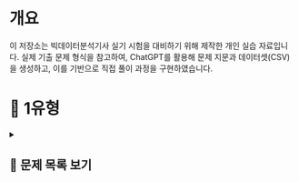 # 개요
이 저장소는 빅데이터분석기사 실기 시험을 대비하기 위해 제작한 개인 실습 자료입니다.
실제 기출 문제 형식을 참고하여, ChatGPT를 활용해 문제 지문과 데이터셋(CSV)을 생성하고, 이를 기반으로 직접 풀이 과정을 구현하였습니다.


# 📝 1유형

<details>
<summary><h2>📌 문제 목록 보기</h2></summary>

<h3 style="font-weight:normal;">1. 각 연도별로 사망률이 가장 높은 질병명을 구하고,<br>
해당 질병들의 사망자수 평균을 소수점 첫번째 자리에서 반올림하여 구하시오.</h3>
<p><i>(사망률 = 사망자수 / 환자수)</i></p>

<details>
<summary>코드</summary>

df['사망률'] = df['사망자수'] / df['환자수']
<br>
target = df.groupby('연도')['사망률'].idxmax().values
<br>
answer = round(df[df.index.isin(target)]['사망자수'].mean())
<br>
answer

</details>


<br><br><br><br>


<h3 style="font-weight:normal;">2. 도시 거주자 중 60세 이상 남성의 평균 의료비를 구하시오.</h3>

<details>
<summary>코드</summary>
target = df[(df['거주지'] == '도시') & (df['성별'] == '남성') & (df['연령'] >= 60)]
<br>
answer = target['의료비'].mean()
<br>
answer
</details>


<br><br><br><br>


**3.** <h3 style="font-weight:normal;">
각 연도별로 매출 상위 2개 제품의 매출 합계를 구하시오.
</h3>

<details>
<summary>코드</summary>
</details>


**4.** <h3 style="font-weight:normal;">
누적 재고량이 처음으로 5000을 초과한 월을 구하시오.
</h3>

<details>
<summary>코드</summary>
</details>


**5.** <h3 style="font-weight:normal;">
부서별로 연도별 급여 인상률의 평균을 계산한 후,<br>
인상률의 편차(표준편차)가 가장 작은 부서를 구하시오.  
(즉, 가장 일관되게 인상률이 높은 부서를 찾는 문제)
</h3>
<p><i>- 인상률 = (이번 해 연봉 - 전년도 연봉) / 전년도 연봉<br>
- 첫 해(2018년)는 인상률 계산에서 제외</i></p>

<details>
<summary>코드</summary>
</details>


**6-1.** <h3 style="font-weight:normal;">
도시 거주자 중 60세 이상 여성의 방문횟수 평균을<br>
소수 둘째 자리까지 반올림하여 나타내시오.
</h3>

<details>
<summary>코드</summary>
</details>


**6-2.** <h3 style="font-weight:normal;">
각 연도별 질병 사망률을 계산하고,<br>
그중 사망률이 가장 높은 질병 이름을 연도, 질병, 사망률 형태로 출력하시오.
</h3>
<p><i>(사망률 = 사망자 수 / 전체 환자 수)</i></p>

<details>
<summary>코드</summary>
</details>


**7.** <h3 style="font-weight:normal;">
각 연도별로, 반품률이 가장 높은 상품명을 구하시오.
</h3>
<p><i>(반품률 = 반품된 건수 / 전체 리뷰 건수)</i></p>

<details>
<summary>코드</summary>
</details>


**8.** <h3 style="font-weight:normal;">
각 과목별로, 최근 4년간(2020~2023) 평균 성적이<br>
가장 높은 학교 이름을 과목, 학교 형태로 출력하시오.
</h3>

<details>
<summary>코드</summary>
</details>


**9.** <h3 style="font-weight:normal;">
각 연도별로 가장 많이 소비된 에너지원(전기/가스/수도)을 구하고,<br>
그 에너지원별로 해당 연도에서 발생한 총 요금의 합계를 구하시오.
</h3>
<p><i>- "사용량" 데이터 기준으로 가장 많이 소비된 에너지원 선정<br>
- 선정된 에너지원에 대해 → 해당 연도 "요금" 총합 구함<br>
- 연도별로 결과는 1개씩 출력 (예시: 연도 / 에너지원 / 총 요금)</i></p>

<details>
<summary>코드</summary>
</details>


**10.** <h3 style="font-weight:normal;">
각 고객ID별로 다음 규칙을 적용하여 월별 총 구매금액을 계산하고,<br>
그 중 2023년 총 구매금액이 상위 10%에 해당하는 고객들과 고객 수를 출력하시오.
</h3>
<p><i>(구매금액 결측 시: 같은 고객, 같은 카테고리의 연도별 평균으로 채움.<br>
평균도 없으면 전체 카테고리 평균으로 채움)</i></p>

<details>
<summary>코드</summary>
</details>


**11-1.** <h3 style="font-weight:normal;">
연령대(20대, 30대, 40대, 50대, ...)를 구분하는 연령대 컬럼을 만들고,<br>
각 연령대별로 콜레스테롤 평균을 계산하시오.
</h3>
<p><i>(콜레스테롤 결측치는 같은 지역 내 연령대 평균으로 채움.<br>
평균도 없으면 전체 평균으로 채움)<br>
최종 출력: 연령대, 평균 콜레스테롤</i></p>

<details>
<summary>코드</summary>
</details>


**11-2.** <h3 style="font-weight:normal;">
혈압, 혈당, 콜레스테롤 컬럼에 대해 표준화(z-score)를 적용하여<br>
새로운 컬럼을 추가하시오.
</h3>
<p><i>(혈당 결측치는 전체 평균으로 대체)<br>
표준화된 컬럼명: 혈압_zscore, 혈당_zscore, 콜레스테롤_zscore<br>
이후 혈압_zscore > 1.5 인 데이터의 수 출력</i></p>

<details>
<summary>코드</summary>
</details>


**12-1.** <h3 style="font-weight:normal;">
각 카테고리별, 성별로 평균 주문금액을 계산하시오.
</h3>
<p><i>(주문금액 결측치는 같은 그룹 평균으로 채움.<br>
평균도 없으면 전체 평균)<br>
최종 출력: 카테고리, 성별, 평균 주문금액</i></p>

<details>
<summary>코드</summary>
</details>


**12-2.** <h3 style="font-weight:normal;">
구매수량에 대해 최소-최대 정규화(min-max scaling)를 적용하여<br>
구매수량_scaled 컬럼을 추가하시오.
</h3>
<p><i>이후 구매수량_scaled ≥ 0.9 를 만족하는 데이터 개수 출력</i></p>

<details>
<summary>코드</summary>
</details>


**13-1.** <h3 style="font-weight:normal;">
각 고객ID별로 불만제기 경험 여부를 나타내는 파생 컬럼을 생성하시오.<br>
(한 번이라도 1이면 "Y", 아니면 "N")
</h3>
<p><i>이후 2023년에 불만제기 경험이 "Y"인 고객 수 출력</i></p>

<details>
<summary>코드</summary>
</details>


**13-2.** <h3 style="font-weight:normal;">
연령대(10대, 20대, 30대, 40대, 50대, 60대 이상) 컬럼을 생성하고,<br>
각 연령대별 주문수량 평균과 주문금액 평균을 구하시오.
</h3>
<p><i>최종 출력: 연령대, 평균 주문수량, 평균 주문금액</i></p>

<details>
<summary>코드</summary>
</details>


**14-1.** <h3 style="font-weight:normal;">
업무만족도가 결측인 직원은 부서 평균으로,<br>
부서 평균도 결측이면 전체 평균으로 채운다.
</h3>
<p><i>근속연수가 결측인 직원은 제거 후,<br>
업무만족도 Q1 이하 & 성과등급 A인 직원 수 출력</i></p>

<details>
<summary>코드</summary>
</details>


**14-2.** <h3 style="font-weight:normal;">
근속연수 ≥ 10년이고, 교육참여횟수가 전체 평균 이상인 직원들에 대해<br>
부서별 평균 연봉을 구하시오.
</h3>
<p><i>평균 연봉이 세 번째로 높은 부서의 값(정수) 출력</i></p>

<details>
<summary>코드</summary>
</details>


**14-3.** <h3 style="font-weight:normal;">
각 부서별로 업무만족도 기준 상위 20% 직원들의 평균 근속연수를 계산하시오.
</h3>
<p><i>(업무만족도·근속연수 결측 직원 제외)<br>
이후 가장 평균 근속연수가 높은 부서명 출력</i></p>

<details>
<summary>코드</summary>
</details>


**15-1.** <h3 style="font-weight:normal;">
각 제품군별로 연도·분기 기준 평균 반품률을 구하시오.<br>
(반품률 = 반품수량 / 판매수량)
</h3>
<p><i>최종 출력: 제품군, 연도, 분기, 평균 반품률</i></p>

<details>
<summary>코드</summary>
</details>


**15-2.** <h3 style="font-weight:normal;">
각 연도별로 지역·제품군 기준 매출액 총합을 계산하고,<br>
가장 매출이 높은 조합을 출력하시오.
</h3>
<p><i>최종 출력: 연도, 지역, 제품군, 총 매출액</i></p>

<details>
<summary>코드</summary>
</details>


**16.** <h3 style="font-weight:normal;">
2020~2023년 과목별 평균 성적이 가장 높은 학교명을 구하시오.
</h3>
<p><i>최종 출력: 과목, 학교</i></p>

<details>
<summary>코드</summary>
</details>


**17-1.** <h3 style="font-weight:normal;">
구매금액 결측치는 성별·카테고리 평균,<br>
없으면 전체 평균으로 대체한다.
</h3>
<p><i>연령대별 평균 구매금액과 평균 리뷰점수를 구하시오.<br>
최종 출력: 연령대, 평균 구매금액, 평균 리뷰점수</i></p>

<details>
<summary>코드</summary>
</details>


**17-2.** <h3 style="font-weight:normal;">
2023년에 한 번이라도 불만제기를 한 고객ID는 "불만경험 있음",<br>
그렇지 않은 경우 "불만경험 없음"으로 분류한다.
</h3>
<p><i>불만경험 있음 고객 중 평균 구매수량이 가장 높은 지역 출력</i></p>

<details>
<summary>코드</summary>
</details>


**18-1.** <h3 style="font-weight:normal;">
구매금액 결측치는 성별·상품군 평균,<br>
없으면 전체 평균으로 대체한다.
</h3>
<p><i>연령대별 평균 구매금액과 평균 리뷰점수를 구하시오.<br>
최종 출력: 연령대, 평균 구매금액, 평균 리뷰점수</i></p>

<details>
<summary>코드</summary>
</details>


**18-2.** <h3 style="font-weight:normal;">
각 고객ID별로 반품 이력이 있으면 "Y", 없으면 "N".
</h3>
<p><i>2023년 가입자 중 "Y" 고객 수 출력</i></p>

<details>
<summary>코드</summary>
</details>


**18-3.** <h3 style="font-weight:normal;">
상품군별로 리뷰점수가 4점 이상인 데이터만 필터링하여,<br>
리뷰점수 평균이 가장 높은 상품군을 출력하시오.
</h3>

<details>
<summary>코드</summary>
</details>


**19-1.** <h3 style="font-weight:normal;">
배송만족도 결측치는 동일 결제방식 그룹 평균,<br>
없으면 전체 평균으로 채운다.
</h3>
<p><i>- 4 이상: 상<br>
- 3 이상 4 미만: 중<br>
- 3 미만: 하<br>
등급별 평균 구매금액 출력</i></p>

<details>
<summary>코드</summary>
</details>


**19-2.** <h3 style="font-weight:normal;">
각 고객ID별 리뷰 비율(리뷰작성=1 비율)을 계산하시오.
</h3>
<p><i>리뷰 비율 ≥ 70% 인 고객 수 출력</i></p>

<details>
<summary>코드</summary>
</details>


**19-3.** <h3 style="font-weight:normal;">
2023년 데이터만 사용하여 결제방식별 반품율을 계산하고,<br>
반품율이 가장 높은 결제방식명을 출력하시오.
</h3>

<details>
<summary>코드</summary>
</details>

</details>
